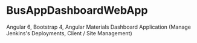 # BusAppDashboardWebApp
Angular 6, Bootstrap 4, Angular Materials Dashboard Application (Manage Jenkins's Deployments, Client / Site Management)
